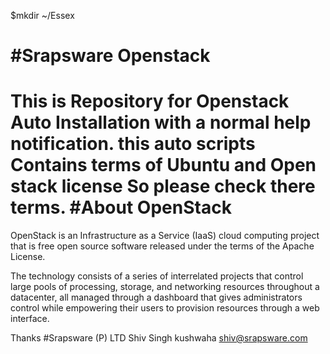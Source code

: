 $mkdir ~/Essex

#Srapsware Openstack
===================

This is Repository for Openstack Auto Installation with a normal help notification. this auto scripts 
Contains terms of Ubuntu and Open stack license
So please check there terms.
#About OpenStack
================
OpenStack is an Infrastructure as a Service (IaaS) cloud computing project that is free open source software released under the terms of the Apache License.

The technology consists of a series of interrelated projects that control large pools of processing, storage, and networking resources throughout a datacenter, all managed through a dashboard that gives administrators control while empowering their users to provision resources through a web interface.

Thanks
#Srapsware (P) LTD
Shiv Singh kushwaha
shiv@srapsware.com
